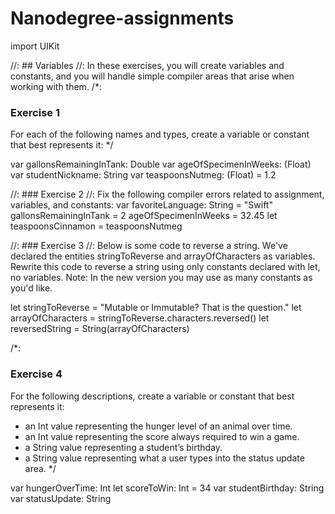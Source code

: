 # Nanodegree-assignments

import UIKit

//: ## Variables 
//: In these exercises, you will create variables and constants, and you will handle simple compiler areas that arise when working with them.
/*:
 ### Exercise 1
 
 For each of the following names and types, create a variable or constant that best represents it:
  */

var gallonsRemainingInTank: Double
var ageOfSpecimenInWeeks: (Float)
var studentNickname: String
var teaspoonsNutmeg: (Float) = 1.2



//: ### Exercise 2
//: Fix the following compiler errors related to assignment, variables, and constants:
var favoriteLanguage: String = "Swift"
gallonsRemainingInTank = 2
ageOfSpecimenInWeeks = 32.45
let teaspoonsCinnamon = teaspoonsNutmeg


//: ### Exercise 3
//: Below is some code to reverse a string. We've declared the entities stringToReverse and arrayOfCharacters as variables. Rewrite this code to reverse a string using only constants declared with let, no variables. Note: In the new version you may use as many constants as you'd like.

let stringToReverse = "Mutable or Immutable? That is the question."
let arrayOfCharacters = stringToReverse.characters.reversed()
let reversedString = String(arrayOfCharacters)


/*:
### Exercise 4

 For the following descriptions, create a variable or constant that best represents it:

- an Int value representing the hunger level of an animal over time.
- an Int value representing the score always required to win a game.
- a String value representing a student’s birthday.
- a String value representing what a user types into the status update area.
*/

var hungerOverTime: Int
let scoreToWin: Int = 34
var studentBirthday: String
var statusUpdate: String






